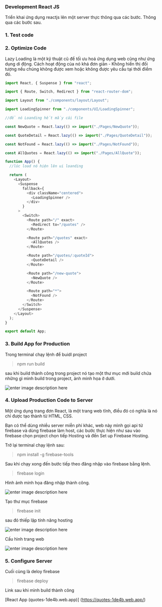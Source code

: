 ### Development React JS

Triển khai ứng dụng reactjs lên một server thực thông qua các bước. Thông qua các bước sau.

### 1. Test code

### 2. Optimize Code

Lazy Loading là một kỹ thuật cũ để tối ưu hoá ứng dụng web cũng như ứng dụng di động. Cách hoạt động của nó khá đơn giản - Không hiển thị đối tượng nếu chúng không được xem hoặc không được yêu cầu tại thời điểm đó.

```js
import React, { Suspense } from "react";

import { Route, Switch, Redirect } from "react-router-dom";

import Layout from "./components/layout/Layout";

import LoadingSpinner from "./components/UI/LoadingSpinner";

//để nó Loanding hết mấy cái file

const NewQuote = React.lazy(() => import("./Pages/NewQuote"));

const QuoteDetail = React.lazy(() => import("./Pages/QuoteDetail"));

const NotFound = React.lazy(() => import("./Pages/NotFound"));

const AllQuotes = React.lazy(() => import("./Pages/AllQuote"));

function App() {
  //lúc load nó hiện lên ui loanding

  return (
    <Layout>
      <Suspense
        fallback={
          <div className="centered">
            <LoadingSpinner />
          </div>
        }
      >
        <Switch>
          <Route path="/" exact>
            <Redirect to="/quotes" />
          </Route>

          <Route path="/quotes" exact>
            <AllQuotes />
          </Route>

          <Route path="/quotes/:quoteId">
            <QuoteDetail />
          </Route>

          <Route path="/new-quote">
            <NewQuote />
          </Route>

          <Route path="*">
            <NotFound />
          </Route>
        </Switch>
      </Suspense>
    </Layout>
  );
}

export default App;
```

### 3. Build App for Production

Trong terminal chạy lệnh để buidl project

> npm run build

sau khi build thành công trong project nó tạo một thư mục mới build chứa những gì mình build trong project, ảnh minh họa ở dưới.

![enter image description here](https://i.ibb.co/z2p6vvD/anh1.png)

### 4. Upload Production Code to Server

Một ứng dụng trang đơn React, là một trang web tĩnh, điều đó có nghĩa là nó chỉ được tạo thành từ HTML, CSS.

Bạn có thể dùng nhiều server miễn phí khác, web này mình gọi api từ firebase và dùng firebase làm host, các bước thực hiện như sau vào firebase chọn project chọn tiếp Hosting và đến Set up Firebase Hosting.

Trở lại terminal chạy lệnh sau:

> npm install -g firebase-tools

Sau khi chạy xong đến bước tiếp theo đăng nhập vào firebase bằng lệnh.

> firebase login

Hình ảnh minh họa đăng nhập thành công.

![enter image description here](https://i.ibb.co/fdw9vHT/login.png)

Tạo thư mục firebase

> firebase init

sau đó thiếp lập tính năng hosting

![enter image description here](https://i.ibb.co/Bzcmcmf/init.png)

Cấu hình trang web

![enter image description here](https://i.ibb.co/4gTx3jS/anh2.png)

### 5. Configure Server

Cuối cùng là deloy firebase

> firebase deploy

Link sau khi mình build thành công

[React App (quotes-1de4b.web.app)]
(https://quotes-1de4b.web.app/)